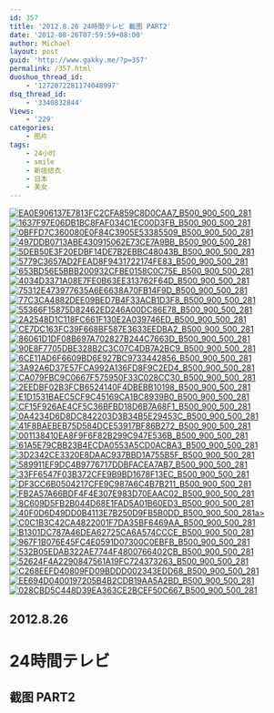 ```yaml
---
id: 357
title: '2012.8.26 24時間テレビ 截图 PART2'
date: '2012-08-26T07:59:59+08:00'
author: Michael
layout: post
guid: 'http://www.gakky.me/?p=357'
permalink: /357.html
duoshuo_thread_id:
    - '1272072281174048997'
dsq_thread_id:
    - '3340832844'
Views:
    - '229'
categories:
    - 图片
tags:
    - 24小时
    - smile
    - 新垣结衣
    - 日本
    - 美女
---
```


[![EA0E906137E7813FC2CFA859C8D0CAA7_B500_900_500_281](http://www.yui-aragaki.org/wp-content/uploads/img/EA0E906137E7813FC2CFA859C8D0CAA7_B500_900_500_281.jpeg)](http://www.yui-aragaki.org/wp-content/uploads/img/EA0E906137E7813FC2CFA859C8D0CAA7_B1280_1280_1280_720.jpeg) [![1637F97E06DB1BC8FAF034C1EC00D3FB_B500_900_500_281](http://www.yui-aragaki.org/wp-content/uploads/img/1637F97E06DB1BC8FAF034C1EC00D3FB_B500_900_500_281.jpeg)](http://www.yui-aragaki.org/wp-content/uploads/img/1637F97E06DB1BC8FAF034C1EC00D3FB_B1280_1280_1280_720.jpeg) [![0BFFD7C360080E0F84C3905E53385509_B500_900_500_281](http://www.yui-aragaki.org/wp-content/uploads/img/0BFFD7C360080E0F84C3905E53385509_B500_900_500_281.jpeg)](http://www.yui-aragaki.org/wp-content/uploads/img/0BFFD7C360080E0F84C3905E53385509_B1280_1280_1280_720.jpeg) [![497DDB0713ABE430915062E73CE7A9BB_B500_900_500_281](http://www.yui-aragaki.org/wp-content/uploads/img/497DDB0713ABE430915062E73CE7A9BB_B500_900_500_281.jpeg)](http://www.yui-aragaki.org/wp-content/uploads/img/497DDB0713ABE430915062E73CE7A9BB_B1280_1280_1280_720.jpeg) [![5DEB50E3F20EDBF14DE7B2EBBC48043B_B500_900_500_281](http://www.yui-aragaki.org/wp-content/uploads/img/5DEB50E3F20EDBF14DE7B2EBBC48043B_B500_900_500_281.jpeg)](http://www.yui-aragaki.org/wp-content/uploads/img/5DEB50E3F20EDBF14DE7B2EBBC48043B_B1280_1280_1280_720.jpeg) [![5779C3657AD2FEAD8F9431722174FE83_B500_900_500_281](http://www.yui-aragaki.org/wp-content/uploads/img/5779C3657AD2FEAD8F9431722174FE83_B500_900_500_281.jpeg)](http://www.yui-aragaki.org/wp-content/uploads/img/5779C3657AD2FEAD8F9431722174FE83_B1280_1280_1280_720.jpeg) [![653BD56E5BBB200932CFBE0158C0C75E_B500_900_500_281](http://www.yui-aragaki.org/wp-content/uploads/img/653BD56E5BBB200932CFBE0158C0C75E_B500_900_500_281.jpeg)](http://www.yui-aragaki.org/wp-content/uploads/img/653BD56E5BBB200932CFBE0158C0C75E_B1280_1280_1280_720.jpeg) [![4034D3371A08E7FE0B63EE313762F64D_B500_900_500_281](http://www.yui-aragaki.org/wp-content/uploads/img/4034D3371A08E7FE0B63EE313762F64D_B500_900_500_281.jpeg)](http://www.yui-aragaki.org/wp-content/uploads/img/4034D3371A08E7FE0B63EE313762F64D_B1280_1280_1280_720.jpeg) [![75312E473977635A6E6638A70FB14F9D_B500_900_500_281](http://www.yui-aragaki.org/wp-content/uploads/img/75312E473977635A6E6638A70FB14F9D_B500_900_500_281.jpeg)](http://www.yui-aragaki.org/wp-content/uploads/img/75312E473977635A6E6638A70FB14F9D_B1280_1280_1280_720.jpeg) [![77C3CA4882DEE09BED7B4F33ACB1D3F8_B500_900_500_281](http://www.yui-aragaki.org/wp-content/uploads/img/77C3CA4882DEE09BED7B4F33ACB1D3F8_B500_900_500_281.jpeg)](http://www.yui-aragaki.org/wp-content/uploads/img/77C3CA4882DEE09BED7B4F33ACB1D3F8_B1280_1280_1280_720.jpeg) [![55366F15875D82462ED246A00DC86E78_B500_900_500_281](http://www.yui-aragaki.org/wp-content/uploads/img/55366F15875D82462ED246A00DC86E78_B500_900_500_281.jpeg)](http://www.yui-aragaki.org/wp-content/uploads/img/55366F15875D82462ED246A00DC86E78_B1280_1280_1280_720.jpeg) [![2A2548D1C118FC661F130E2A039746ED_B500_900_500_281](http://www.yui-aragaki.org/wp-content/uploads/img/2A2548D1C118FC661F130E2A039746ED_B500_900_500_281.jpeg)](http://www.yui-aragaki.org/wp-content/uploads/img/2A2548D1C118FC661F130E2A039746ED_B1280_1280_1280_720.jpeg) [![CE7DC163FC39F668BF587E3633EEDBA2_B500_900_500_281](http://www.yui-aragaki.org/wp-content/uploads/img/CE7DC163FC39F668BF587E3633EEDBA2_B500_900_500_281.jpeg)](http://www.yui-aragaki.org/wp-content/uploads/img/CE7DC163FC39F668BF587E3633EEDBA2_B1280_1280_1280_720.jpeg) [![86061D1DF08B697A702827B244C7663D_B500_900_500_281](http://www.yui-aragaki.org/wp-content/uploads/img/86061D1DF08B697A702827B244C7663D_B500_900_500_281.jpeg)](http://www.yui-aragaki.org/wp-content/uploads/img/86061D1DF08B697A702827B244C7663D_B1280_1280_1280_720.jpeg) [![90E8F7705DBE328B2C3C07C4DB7A2BC9_B500_900_500_281](http://www.yui-aragaki.org/wp-content/uploads/img/90E8F7705DBE328B2C3C07C4DB7A2BC9_B500_900_500_281.jpeg)](http://www.yui-aragaki.org/wp-content/uploads/img/90E8F7705DBE328B2C3C07C4DB7A2BC9_B1280_1280_1280_720.jpeg) [![6CE11AD6F6609BD6E927BC9733442856_B500_900_500_281](http://www.yui-aragaki.org/wp-content/uploads/img/6CE11AD6F6609BD6E927BC9733442856_B500_900_500_281.jpeg)](http://www.yui-aragaki.org/wp-content/uploads/img/6CE11AD6F6609BD6E927BC9733442856_B1280_1280_1280_720.jpeg) [![3A92A6D37E57FCA992A136FD8F9C2ED4_B500_900_500_281](http://www.yui-aragaki.org/wp-content/uploads/img/3A92A6D37E57FCA992A136FD8F9C2ED4_B500_900_500_281.jpeg)](http://www.yui-aragaki.org/wp-content/uploads/img/3A92A6D37E57FCA992A136FD8F9C2ED4_B1280_1280_1280_720.jpeg) [![CA079FBC9C0667F575950F33C028CC30_B500_900_500_281](http://www.yui-aragaki.org/wp-content/uploads/img/CA079FBC9C0667F575950F33C028CC30_B500_900_500_281.jpeg)](http://www.yui-aragaki.org/wp-content/uploads/img/CA079FBC9C0667F575950F33C028CC30_B1280_1280_1280_720.jpeg) [![2EEDBF02B3FCB6524140F4DBEBB10198_B500_900_500_281](http://www.yui-aragaki.org/wp-content/uploads/img/2EEDBF02B3FCB6524140F4DBEBB10198_B500_900_500_281.jpeg)](http://www.yui-aragaki.org/wp-content/uploads/img/2EEDBF02B3FCB6524140F4DBEBB10198_B1280_1280_1280_720.jpeg) [![E1D1531BAEC5CF9C45169CA1BC8939B0_B500_900_500_281](http://www.yui-aragaki.org/wp-content/uploads/img/E1D1531BAEC5CF9C45169CA1BC8939B0_B500_900_500_281.jpeg)](http://www.yui-aragaki.org/wp-content/uploads/img/E1D1531BAEC5CF9C45169CA1BC8939B0_B1280_1280_1280_720.jpeg) [![CF15F926AE4CF5C36BFBD18D6B7A68F1_B500_900_500_281](http://www.yui-aragaki.org/wp-content/uploads/img/CF15F926AE4CF5C36BFBD18D6B7A68F1_B500_900_500_281.jpeg)](http://www.yui-aragaki.org/wp-content/uploads/img/CF15F926AE4CF5C36BFBD18D6B7A68F1_B1280_1280_1280_720.jpeg) [![0A4234D6D8DC842203D3B34B5E29453C_B500_900_500_281](http://www.yui-aragaki.org/wp-content/uploads/img/0A4234D6D8DC842203D3B34B5E29453C_B500_900_500_281.jpeg)](http://www.yui-aragaki.org/wp-content/uploads/img/0A4234D6D8DC842203D3B34B5E29453C_B1280_1280_1280_720.jpeg) [![41F8BAEBEB75D584DCE53917BF86B272_B500_900_500_281](http://www.yui-aragaki.org/wp-content/uploads/img/41F8BAEBEB75D584DCE53917BF86B272_B500_900_500_281.jpeg)](http://www.yui-aragaki.org/wp-content/uploads/img/41F8BAEBEB75D584DCE53917BF86B272_B1280_1280_1280_720.jpeg) [![001138410EA8F9F6F82B299C947E536B_B500_900_500_281](http://www.yui-aragaki.org/wp-content/uploads/img/001138410EA8F9F6F82B299C947E536B_B500_900_500_281.jpeg)](http://www.yui-aragaki.org/wp-content/uploads/img/001138410EA8F9F6F82B299C947E536B_B1280_1280_1280_720.jpeg) [![61A5E79CBB23B4ECDA0553A5CD0ACBA3_B500_900_500_281](http://www.yui-aragaki.org/wp-content/uploads/img/61A5E79CBB23B4ECDA0553A5CD0ACBA3_B500_900_500_281.jpeg)](http://www.yui-aragaki.org/wp-content/uploads/img/61A5E79CBB23B4ECDA0553A5CD0ACBA3_B1280_1280_1280_720.jpeg) [![3D2342CE3320E8DAAC937BBD1A755B5F_B500_900_500_281](http://www.yui-aragaki.org/wp-content/uploads/img/3D2342CE3320E8DAAC937BBD1A755B5F_B500_900_500_281.jpeg)](http://www.yui-aragaki.org/wp-content/uploads/img/3D2342CE3320E8DAAC937BBD1A755B5F_B1280_1280_1280_720.jpeg) [![589911EF9DC4B9776717DDBFACEA7AB7_B500_900_500_281](http://www.yui-aragaki.org/wp-content/uploads/img/589911EF9DC4B9776717DDBFACEA7AB7_B500_900_500_281.jpeg)](http://www.yui-aragaki.org/wp-content/uploads/img/589911EF9DC4B9776717DDBFACEA7AB7_B1280_1280_1280_720.jpeg) [![33FF6547F03B372CFE9B9BD1678F13EC_B500_900_500_281](http://www.yui-aragaki.org/wp-content/uploads/img/33FF6547F03B372CFE9B9BD1678F13EC_B500_900_500_281.jpeg)](http://www.yui-aragaki.org/wp-content/uploads/img/33FF6547F03B372CFE9B9BD1678F13EC_B1280_1280_1280_720.jpeg) [![DF3CC6B0504217CFE9C987A6C4B7B211_B500_900_500_281](http://www.yui-aragaki.org/wp-content/uploads/img/DF3CC6B0504217CFE9C987A6C4B7B211_B500_900_500_281.jpeg)](http://www.yui-aragaki.org/wp-content/uploads/img/DF3CC6B0504217CFE9C987A6C4B7B211_B1280_1280_1280_720.jpeg) [![FB2A57A66BDF4F4E307E983D70EAAC02_B500_900_500_281](http://www.yui-aragaki.org/wp-content/uploads/img/FB2A57A66BDF4F4E307E983D70EAAC02_B500_900_500_281.jpeg)](http://www.yui-aragaki.org/wp-content/uploads/img/FB2A57A66BDF4F4E307E983D70EAAC02_B1280_1280_1280_720.jpeg) [![8C609D5FB2B044D68E1FAD5A01B60ED3_B500_900_500_281](http://www.yui-aragaki.org/wp-content/uploads/img/8C609D5FB2B044D68E1FAD5A01B60ED3_B500_900_500_281.jpeg)](http://www.yui-aragaki.org/wp-content/uploads/img/8C609D5FB2B044D68E1FAD5A01B60ED3_B1280_1280_1280_720.jpeg) [![40F0D6D49DD0B4113E7B250D9FB5B0DD_B500_900_500_281](http://www.yui-aragaki.org/wp-content/uploads/img/40F0D6D49DD0B4113E7B250D9FB5B0DD_B500_900_500_281.jpeg)a&gt; ](http://www.yui-aragaki.org/wp-content/uploads/img/40F0D6D49DD0B4113E7B250D9FB5B0DD_B1280_1280_1280_720.jpeg)[![C0C1B3C42CA4822001F7DA35BF6469AA_B500_900_500_281](http://www.yui-aragaki.org/wp-content/uploads/img/C0C1B3C42CA4822001F7DA35BF6469AA_B500_900_500_281.jpeg)](http://www.yui-aragaki.org/wp-content/uploads/img/C0C1B3C42CA4822001F7DA35BF6469AA_B1280_1280_1280_720.jpeg) [![B1301DC787A46DEA62725CA6A574CCCE_B500_900_500_281](http://www.yui-aragaki.org/wp-content/uploads/img/B1301DC787A46DEA62725CA6A574CCCE_B500_900_500_281.jpeg)](http://www.yui-aragaki.org/wp-content/uploads/img/B1301DC787A46DEA62725CA6A574CCCE_B1280_1280_1280_720.jpeg) [![967F1B076E45FC4E0591D07300C0EBFB_B500_900_500_281](http://www.yui-aragaki.org/wp-content/uploads/img/967F1B076E45FC4E0591D07300C0EBFB_B500_900_500_281.jpeg)](http://www.yui-aragaki.org/wp-content/uploads/img/967F1B076E45FC4E0591D07300C0EBFB_B1280_1280_1280_720.jpeg) [![532B05EDAB322AE7744F4800766402CB_B500_900_500_281](http://www.yui-aragaki.org/wp-content/uploads/img/532B05EDAB322AE7744F4800766402CB_B500_900_500_281.jpeg)](http://www.yui-aragaki.org/wp-content/uploads/img/532B05EDAB322AE7744F4800766402CB_B1280_1280_1280_720.jpeg) [![52624F4A2290847561A19FC724373263_B500_900_500_281](http://www.yui-aragaki.org/wp-content/uploads/img/52624F4A2290847561A19FC724373263_B500_900_500_281.jpeg)](http://www.yui-aragaki.org/wp-content/uploads/img/52624F4A2290847561A19FC724373263_B1280_1280_1280_720.jpeg) [![C268EEFD40809FD09BDDD002343EDD68_B500_900_500_281](http://www.yui-aragaki.org/wp-content/uploads/img/C268EEFD40809FD09BDDD002343EDD68_B500_900_500_281.jpeg)](http://www.yui-aragaki.org/wp-content/uploads/img/C268EEFD40809FD09BDDD002343EDD68_B1280_1280_1280_720.jpeg) [![EE694D0400197205B4B2CDB19AA5A2BD_B500_900_500_281](http://www.yui-aragaki.org/wp-content/uploads/img/EE694D0400197205B4B2CDB19AA5A2BD_B500_900_500_281.jpeg)](http://www.yui-aragaki.org/wp-content/uploads/img/EE694D0400197205B4B2CDB19AA5A2BD_B1280_1280_1280_720.jpeg) [![028CBD5C448D39EA363CE2BCEF50C667_B500_900_500_281](http://www.yui-aragaki.org/wp-content/uploads/img/028CBD5C448D39EA363CE2BCEF50C667_B500_900_500_281.jpeg)](http://www.yui-aragaki.org/wp-content/uploads/img/028CBD5C448D39EA363CE2BCEF50C667_B1280_1280_1280_720.jpeg)

## 2012.8.26 

# <span>24時間テレビ</span>

##  截图 PART2